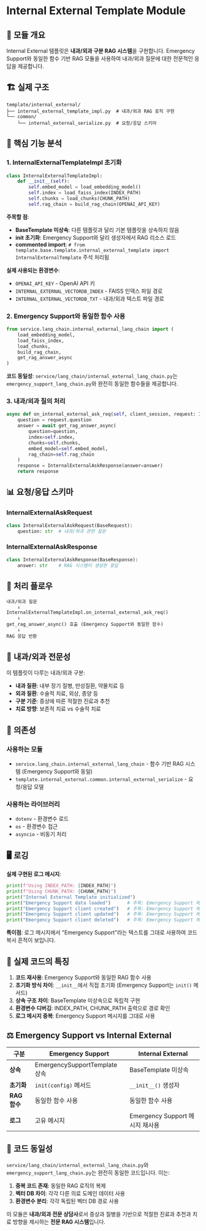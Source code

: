 # Internal External Template Module

## 📌 모듈 개요
Internal External 템플릿은 **내과/외과 구분 RAG 시스템**을 구현합니다. Emergency Support와 동일한 함수 기반 RAG 모듈을 사용하여 내과/외과 질문에 대한 전문적인 응답을 제공합니다.

## 🏗️ 실제 구조

```
template/internal_external/
├── internal_external_template_impl.py  # 내과/외과 RAG 로직 구현
└── common/
    └── internal_external_serialize.py  # 요청/응답 스키마
```

## 🤖 핵심 기능 분석

### 1. InternalExternalTemplateImpl 초기화
```python
class InternalExternalTemplateImpl:
    def __init__(self):
        self.embed_model = load_embedding_model()
        self.index = load_faiss_index(INDEX_PATH)
        self.chunks = load_chunks(CHUNK_PATH)
        self.rag_chain = build_rag_chain(OPENAI_API_KEY)
```

**주목할 점**:
- **BaseTemplate 미상속**: 다른 템플릿과 달리 기본 템플릿을 상속하지 않음
- **__init__ 초기화**: Emergency Support와 달리 생성자에서 RAG 리소스 로드
- **commented import**: `# from template.base.template.internal_external_template import InternalExternalTemplate` 주석 처리됨

**실제 사용되는 환경변수**:
- `OPENAI_API_KEY` - OpenAI API 키
- `INTERNAL_EXTERNAL_VECTORDB_INDEX` - FAISS 인덱스 파일 경로  
- `INTERNAL_EXTERNAL_VECTORDB_TXT` - 내과/외과 텍스트 파일 경로

### 2. Emergency Support와 동일한 함수 사용
```python
from service.lang_chain.internal_external_lang_chain import (
    load_embedding_model,
    load_faiss_index,
    load_chunks,
    build_rag_chain,
    get_rag_answer_async
)
```

**코드 동일성**: `service/lang_chain/internal_external_lang_chain.py`는 `emergency_support_lang_chain.py`와 완전히 동일한 함수들을 제공합니다.

### 3. 내과/외과 질의 처리
```python
async def on_internal_external_ask_req(self, client_session, request: InternalExternalAskRequest) -> InternalExternalAskResponse:
    question = request.question
    answer = await get_rag_answer_async(
        question=question,
        index=self.index,
        chunks=self.chunks,
        embed_model=self.embed_model,
        rag_chain=self.rag_chain
    )
    response = InternalExternalAskResponse(answer=answer)
    return response
```

## 📊 요청/응답 스키마

### InternalExternalAskRequest
```python
class InternalExternalAskRequest(BaseRequest):
    question: str  # 내과/외과 관련 질문
```

### InternalExternalAskResponse  
```python
class InternalExternalAskResponse(BaseResponse):
    answer: str    # RAG 시스템이 생성한 응답
```

## 🔄 처리 플로우

```
내과/외과 질문
    ↓
InternalExternalTemplateImpl.on_internal_external_ask_req()
    ↓
get_rag_answer_async() 호출 (Emergency Support와 동일한 함수)
    ↓
RAG 응답 반환
```

## 🎯 내과/외과 전문성

이 템플릿이 다루는 내과/외과 구분:

- **내과 질환**: 내부 장기 질병, 만성질환, 약물치료 등
- **외과 질환**: 수술적 치료, 외상, 종양 등  
- **구분 기준**: 증상에 따른 적절한 진료과 추천
- **치료 방향**: 보존적 치료 vs 수술적 치료

## 🔗 의존성

### 사용하는 모듈
- `service.lang_chain.internal_external_lang_chain` - 함수 기반 RAG 시스템 (Emergency Support와 동일)
- `template.internal_external.common.internal_external_serialize` - 요청/응답 모델

### 사용하는 라이브러리
- `dotenv` - 환경변수 로드
- `os` - 환경변수 접근
- `asyncio` - 비동기 처리

## 🖥️ 로깅

**실제 구현된 로그 메시지**:
```python
print(f"Using INDEX_PATH: {INDEX_PATH}")
print(f"Using CHUNK_PATH: {CHUNK_PATH}")
print("Internal External Template initialized")
print("Emergency Support data loaded")      # 주목: Emergency Support 메시지 재사용
print("Emergency Support client created")   # 주목: Emergency Support 메시지 재사용
print("Emergency Support client updated")   # 주목: Emergency Support 메시지 재사용
print("Emergency Support client deleted")   # 주목: Emergency Support 메시지 재사용
```

**특이점**: 로그 메시지에서 "Emergency Support"라는 텍스트를 그대로 사용하여 코드 복사 흔적이 보입니다.

## 💭 실제 코드의 특징

1. **코드 재사용**: Emergency Support와 동일한 RAG 함수 사용
2. **초기화 방식 차이**: `__init__`에서 직접 초기화 (Emergency Support는 `init()` 메서드)
3. **상속 구조 차이**: BaseTemplate 미상속으로 독립적 구현
4. **환경변수 디버깅**: INDEX_PATH, CHUNK_PATH 출력으로 경로 확인
5. **로그 메시지 중복**: Emergency Support 메시지를 그대로 사용

## ⚖️ Emergency Support vs Internal External

| 구분 | Emergency Support | Internal External |
|------|------------------|-------------------|
| **상속** | EmergencySupportTemplate 상속 | BaseTemplate 미상속 |
| **초기화** | `init(config)` 메서드 | `__init__()` 생성자 |
| **RAG 함수** | 동일한 함수 사용 | 동일한 함수 사용 |
| **로그** | 고유 메시지 | Emergency Support 메시지 재사용 |

## 🧬 코드 동일성

`service/lang_chain/internal_external_lang_chain.py`와 `emergency_support_lang_chain.py`는 완전히 동일한 코드입니다. 이는:

1. **중복 코드 존재**: 동일한 RAG 로직의 복제
2. **벡터 DB 차이**: 각각 다른 의료 도메인 데이터 사용
3. **환경변수 분리**: 각각 독립된 벡터 DB 경로 사용

이 모듈은 **내과/외과 전문 상담사**로서 증상과 질병을 기반으로 적절한 진료과 추천과 치료 방향을 제시하는 **전문 RAG 시스템**입니다.